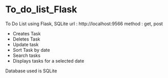 # To_do_list_Flask
To Do List using Flask, SQLite
url : http://localhost:9566
method : get, post


* Creates Task
* Deletes Task
* Update task
* Sort Task by date
* Search tasks
* Displays tasks for a selected date


Database used is SQLite

